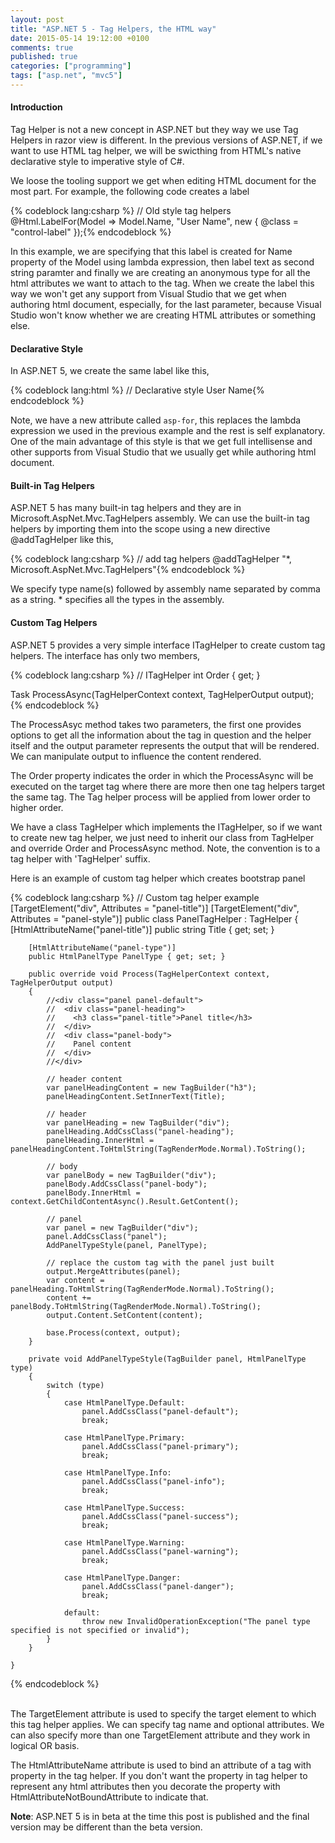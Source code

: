 ```yaml
---
layout: post
title: "ASP.NET 5 - Tag Helpers, the HTML way"
date: 2015-05-14 19:12:00 +0100
comments: true
published: true
categories: ["programming"]
tags: ["asp.net", "mvc5"]
---
```


<h4>Introduction</h4>
<p>Tag Helper is not a new concept in ASP.NET but they way we use Tag Helpers in razor view is different. In the previous versions of ASP.NET, if we want to use HTML tag helper, we will be swicthing from HTML's native declarative style to imperative style of C#.</p><!-- more -->
<p>We loose the tooling support we get when editing HTML document for the most part. For example, the following code creates a label</p>
{% codeblock lang:csharp %}
// Old style tag helpers
@Html.LabelFor(Model => Model.Name, "User Name", new { @class = "control-label" });{% endcodeblock %}
<p>In this example, we are specifying that this label is created for Name property of the Model using lambda expression, then label text as second string paramter and finally we are creating an anonymous type for all the html attributes we want to attach to the tag. When we create the label this way we won't get any support from Visual Studio that we get when authoring html document, especially, for the last parameter, because Visual Studio won't know whether we are creating HTML attributes or something else.</p>
<h4>Declarative Style</h4>
<p>In ASP.NET 5, we create the same label like this,</p>
{% codeblock lang:html %}
// Declarative style
<label asp-for="Name" class="control-label">User Name</label>{% endcodeblock %}
<p>Note, we have a new attribute called <code>asp-for</code>, this replaces the lambda expression we used in the previous example and the rest is self explanatory. One of the main advantage of this style is that we get full intellisense and other supports from Visual Studio that we usually get while authoring html document.</p>
<h4>Built-in Tag Helpers</h4>
<p>ASP.NET 5 has many built-in tag helpers and they are in Microsoft.AspNet.Mvc.TagHelpers assembly. We can use the built-in tag helpers by importing them into the scope using a new directive @addTagHelper like this,</p>
{% codeblock lang:csharp %}
// add tag helpers
@addTagHelper "*, Microsoft.AspNet.Mvc.TagHelpers"{% endcodeblock %}
<p>We specify type name(s) followed by assembly name separated by comma as a string. * specifies all the types in the assembly. </p>
<h4>Custom Tag Helpers</h4>
<p>ASP.NET 5 provides a very simple interface ITagHelper to create custom tag helpers. The interface has only two members,</p>
{% codeblock lang:csharp %}
// ITagHelper
int Order { get; }

Task ProcessAsync(TagHelperContext context, TagHelperOutput output);
{% endcodeblock %}
<p>The ProcessAsyc method takes two parameters, the first one provides options to get all the information about the tag in question and the helper itself and the output parameter represents the output that will be rendered. We can manipulate output to influence the content rendered.</p>
<p>The Order property indicates the order in which the ProcessAsync will be executed on the target tag where there are more then one tag helpers target the same tag. The Tag helper process will be applied from lower order to higher order.</p>
<p>We have a class TagHelper which implements the ITagHelper, so if we want to create new tag helper, we just need to inherit our class from TagHelper and override Order and ProcessAsync method. Note, the convention is to a tag helper with 'TagHelper' suffix.</p>
<p>Here is an example of custom tag helper which creates bootstrap panel</p>
{% codeblock lang:csharp %}
    // Custom tag helper example
    [TargetElement("div", Attributes = "panel-title")]
    [TargetElement("div", Attributes = "panel-style")]
    public class PanelTagHelper : TagHelper
    {
        [HtmlAttributeName("panel-title")]
        public string Title { get; set; }

        [HtmlAttributeName("panel-type")]
        public HtmlPanelType PanelType { get; set; }

        public override void Process(TagHelperContext context, TagHelperOutput output)
        {
            //<div class="panel panel-default">
            //  <div class="panel-heading">
            //    <h3 class="panel-title">Panel title</h3>
            //  </div>
            //  <div class="panel-body">
            //    Panel content
            //  </div>
            //</div>

            // header content
            var panelHeadingContent = new TagBuilder("h3");
            panelHeadingContent.SetInnerText(Title);

            // header
            var panelHeading = new TagBuilder("div");
            panelHeading.AddCssClass("panel-heading");
            panelHeading.InnerHtml = panelHeadingContent.ToHtmlString(TagRenderMode.Normal).ToString();

            // body
            var panelBody = new TagBuilder("div");
            panelBody.AddCssClass("panel-body");
            panelBody.InnerHtml = context.GetChildContentAsync().Result.GetContent();

            // panel
            var panel = new TagBuilder("div");
            panel.AddCssClass("panel");
            AddPanelTypeStyle(panel, PanelType);

            // replace the custom tag with the panel just built
            output.MergeAttributes(panel);
            var content = panelHeading.ToHtmlString(TagRenderMode.Normal).ToString();
            content += panelBody.ToHtmlString(TagRenderMode.Normal).ToString();
            output.Content.SetContent(content);

            base.Process(context, output);
        }

        private void AddPanelTypeStyle(TagBuilder panel, HtmlPanelType type)
        {
            switch (type)
            {
                case HtmlPanelType.Default:
                    panel.AddCssClass("panel-default");
                    break;

                case HtmlPanelType.Primary:
                    panel.AddCssClass("panel-primary");
                    break;

                case HtmlPanelType.Info:
                    panel.AddCssClass("panel-info");
                    break;

                case HtmlPanelType.Success:
                    panel.AddCssClass("panel-success");
                    break;

                case HtmlPanelType.Warning:
                    panel.AddCssClass("panel-warning");
                    break;

                case HtmlPanelType.Danger:
                    panel.AddCssClass("panel-danger");
                    break;

                default:
                    throw new InvalidOperationException("The panel type specified is not specified or invalid");
            }
        }

    }
 {% endcodeblock %}
<p><br />The TargetElement attribute is used to specify the target element to which this tag helper applies. We can specify tag name and optional attributes. We can also specify more than one TargetElement attribute and they work in logical OR basis.</p>
<p>The HtmlAttributeName attribute is used to bind an attribute of a tag with property in the tag helper. If you don't want the property in tag helper to represent any html attributes then you decorate the property with HtmlAttributeNotBoundAttribute to indicate that.</p>
<p><strong>Note</strong>: ASP.NET 5 is in beta at the time this post is published and the final version may be different than the beta version.</p>
